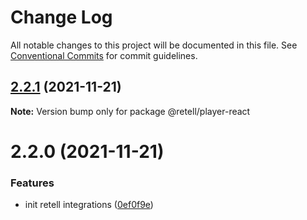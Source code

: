 # Change Log

All notable changes to this project will be documented in this file.
See [Conventional Commits](https://conventionalcommits.org) for commit guidelines.

## [2.2.1](https://github.com/retell-organization/integrations/compare/@retell/player-react@2.2.0...@retell/player-react@2.2.1) (2021-11-21)

**Note:** Version bump only for package @retell/player-react





# 2.2.0 (2021-11-21)


### Features

* init retell integrations ([0ef0f9e](https://github.com/retell-organization/integrations/commit/0ef0f9edbb176cefc96738bfcb36aff72feaf744))
